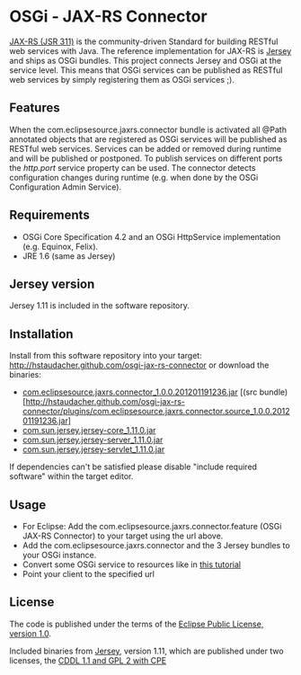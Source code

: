 OSGi - JAX-RS Connector
======================================

[JAX-RS (JSR 311)](http://jsr311.java.net/) is the community-driven Standard for 
building RESTful web services with Java. The reference implementation for JAX-RS is 
[Jersey](http://jersey.java.net/) and ships as OSGi bundles. This project connects 
Jersey and OSGi at the service level. This means that OSGi services can be published as 
RESTful web services by simply registering them as OSGi services ;).

Features
--------

When the com.eclipsesource.jaxrs.connector bundle is activated all @Path annotated
objects that are registered as OSGi services will be published as RESTful web services.
Services can be added or removed during runtime and will be published or postponed.
To publish services on different ports the *http.port* service property can be used.
The connector detects configuration changes during runtime (e.g. when done by the 
OSGi Configuration Admin Service).

Requirements
------------

* OSGi Core Specification 4.2 and an OSGi HttpService implementation (e.g. Equinox, Felix).
* JRE 1.6 (same as Jersey)

Jersey version
--------------

Jersey 1.11 is included in the software repository.

Installation
------------

Install from this software repository into your target: http://hstaudacher.github.com/osgi-jax-rs-connector 
or download the binaries:

* [com.eclipsesource.jaxrs.connector_1.0.0.201201191236.jar](http://hstaudacher.github.com/osgi-jax-rs-connector/plugins/com.eclipsesource.jaxrs.connector_1.0.0.201201191236.jar) [(src bundle)[http://hstaudacher.github.com/osgi-jax-rs-connector/plugins/com.eclipsesource.jaxrs.connector.source_1.0.0.201201191236.jar]
* [com.sun.jersey.jersey-core_1.11.0.jar](http://hstaudacher.github.com/osgi-jax-rs-connector/plugins/com.sun.jersey.jersey-core_1.11.0.jar)  
* [com.sun.jersey.jersey-server_1.11.0.jar](http://hstaudacher.github.com/osgi-jax-rs-connector/plugins/com.sun.jersey.jersey-server_1.11.0.jar)
* [com.sun.jersey.jersey-servlet_1.11.0.jar](http://hstaudacher.github.com/osgi-jax-rs-connector/plugins/com.sun.jersey.jersey-servlet_1.11.0.jar)  

If dependencies can't be satisfied please disable "include required software" within the target editor.

Usage
-----

* For Eclipse: Add the com.eclipsesource.jaxrs.connector.feature (OSGi JAX-RS Connector) to your target using the url above.
* Add the com.eclipsesource.jaxrs.connector and the 3 Jersey bundles to your OSGi instance.
* Convert some OSGi service to resources like in [this tutorial](http://jersey.java.net/nonav/documentation/latest/getting-started.html#d4e45)
* Point your client to the specified url

License
-------

The code is published under the terms of the [Eclipse Public License, version 1.0](http://www.eclipse.org/legal/epl-v10.html).

Included binaries from [Jersey](http://jersey.java.net/), version 1.11, which are published under two licenses, the [CDDL 1.1 and GPL 2 with CPE](http://glassfish.java.net/public/CDDL+GPL_1_1.html)
